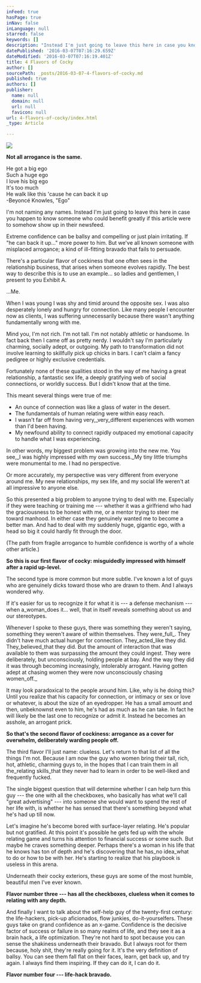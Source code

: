 ```yaml
---
inFeed: true
hasPage: true
inNav: false
inLanguage: null
starred: false
keywords: []
description: "Instead I'm just going to leave this here in case you know someone who needs this article to show up in their newsfeed..."
datePublished: '2016-03-07T07:16:29.659Z'
dateModified: '2016-03-07T07:16:19.401Z'
title: 4 Flavors of Cocky
author: []
sourcePath: _posts/2016-03-07-4-flavors-of-cocky.md
published: true
authors: []
publisher:
  name: null
  domain: null
  url: null
  favicon: null
url: 4-flavors-of-cocky/index.html
_type: Article

---
```

![](https://the-grid-user-content.s3-us-west-2.amazonaws.com/86496ec4-e487-4cc7-9c05-476dc6e0cc06.jpg)

**Not all arrogance is the same.**

He got a big ego  
Such a huge ego  
I love his big ego  
It's too much  
He walk like this 'cause he can back it up  
-Beyoncé Knowles, "Ego"

I'm not naming any names. Instead I'm just going to leave this here in case you happen to know someone who could benefit greatly if this article were to somehow show up in their newsfeed.

Extreme confidence can be ballsy and compelling or just plain irritating. If "he can back it up..." more power to him. But we've all known someone with misplaced arrogance; a kind of ill-fitting bravado that fails to persuade.

There's a particular flavor of cockiness that one often sees in the relationship business, that arises when someone evolves rapidly. The best way to describe this is to use an example... so ladies and gentlemen, I present to you Exhibit A.

...Me.

When I was young I was shy and timid around the opposite sex. I was also desperately lonely and hungry for connection. Like many people I encounter now as clients, I was suffering unnecessarily because there wasn't anything fundamentally wrong with me.

Mind you, I'm not rich. I'm not tall. I'm not notably athletic or handsome. In fact back then I came off as pretty nerdy. I wouldn't say I'm particularly charming, socially adept, or outgoing. My path to transformation did not involve learning to skillfully pick up chicks in bars. I can't claim a fancy pedigree or highly exclusive credentials.

Fortunately none of these qualities stood in the way of me having a great relationship, a fantastic sex life, a deeply gratifying web of social connections, or worldly success. But I didn't know that at the time.

This meant several things were true of me:

* An ounce of connection was like a glass of water in the desert.
* The fundamentals of human relating were within easy reach.
* I wasn't far off from having very,_very_different experiences with women than I'd been having.
* My newfound ability to connect rapidly outpaced my emotional capacity to handle what I was experiencing.

In other words, my biggest problem was growing into the new me. You see,_I was highly impressed with my own success._My tiny little triumphs were monumental to me. I had no perspective.

Or more accurately, my perspective was very different from everyone around me. My new relationships, my sex life, and my social life weren't at all impressive to anyone else.

So this presented a big problem to anyone trying to deal with me. Especially if they were teaching or training me --- whether it was a girlfriend who had the graciousness to be honest with me, or a mentor trying to steer me toward manhood. In either case they genuinely wanted me to become a better man. And had to deal with my suddenly huge, gigantic ego, with a head so big it could hardly fit through the door.

(The path from fragile arrogance to humble confidence is worthy of a whole other article.)

**So this is our first flavor of cocky: misguidedly impressed with himself after a rapid up-level.**

The second type is more common but more subtle. I've known a lot of guys who are genuinely dicks toward those who are drawn to them. And I always wondered why.

If it's easier for us to recognize it for what it is --- a defense mechanism --- when a_woman_does it... well, that in itself reveals something about us and our stereotypes.

Whenever I spoke to these guys, there was something they weren't saying, something they weren't aware of within themselves. They were_full_. They didn't have much actual hunger for connection. They_acted_like they did. They_believed_that they did. But the amount of interaction that was available to them was surpassing the amount they could ingest. They were deliberately, but unconsciously, holding people at bay. And the way they did it was through becoming increasingly, intolerably arrogant. Having gotten adept at chasing women they were now unconsciously chasing women_off._

It may look paradoxical to the people around him. Like, why is he doing this? Until you realize that his capacity for connection, or intimacy or sex or love or whatever, is about the size of an eyedropper. He has a small amount and then, unbeknownst even to him, he's had as much as he can take. In fact he will likely be the last one to recognize or admit it. Instead he becomes an asshole, an arrogant prick.

**So that's the second flavor of cockiness: arrogance as a cover for overwhelm, deliberately warding people off.**

The third flavor I'll just name: clueless. Let's return to that list of all the things I'm not. Because I am now the guy who women bring their tall, rich, hot, athletic, charming guys to, in the hopes that I can train them in all the_relating skills_that they never had to learn in order to be well-liked and frequently fucked.

The single biggest question that will determine whether I can help turn this guy --- the one with all the checkboxes, who basically has what we'll call "great advertising" --- into someone she would want to spend the rest of her life with, is whether he has sensed that there's something beyond what he's had up till now.

Let's imagine he's become bored with surface-layer relating. He's popular but not gratified. At this point it's possible he gets fed up with the whole relating game and turns his attention to financial success or some such. But maybe he craves something deeper. Perhaps there's a woman in his life that he knows has ton of depth and he's discovering that he has_no idea_what to do or how to be with her. He's starting to realize that his playbook is useless in this arena.

Underneath their cocky exteriors, these guys are some of the most humble, beautiful men I've ever known.

**Flavor number three --- has all the checkboxes, clueless when it comes to relating with any depth.**

And finally I want to talk about the self-help guy of the twenty-first century: the life-hackers, pick-up aficionados, flow junkies, do-it-yourselfers. These guys take on grand confidence as an x-game. Confidence is the decisive factor of success or failure in so many realms of life, and they see it as a brain hack, a life optimization. They're not hard to spot because you can sense the shakiness underneath their bravado. But I always root for them because, holy shit, they're really going for it. It's the very definition of ballsy. You can see them fall flat on their faces, learn, get back up, and try again. I always find them inspiring. If they can do it, I can do it.

**Flavor number four --- life-hack bravado.**